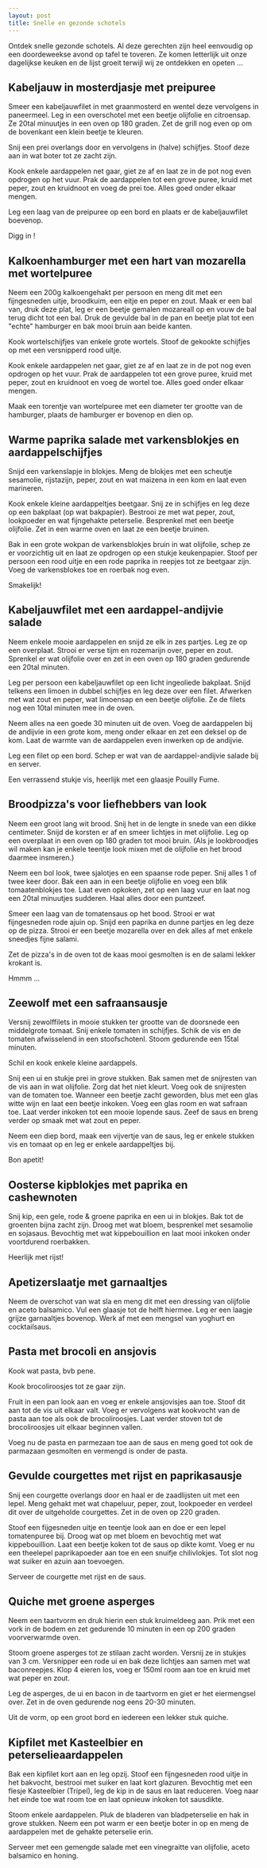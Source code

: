 ```yaml
---
layout: post
title: Snelle en gezonde schotels
---
```


Ontdek snelle gezonde schotels. Al deze gerechten zijn heel eenvoudig op een doordeweekse avond op tafel te toveren. Ze komen letterlijk uit onze dagelijkse keuken en de lijst groeit terwijl wij ze ontdekken en opeten ...

##  Kabeljauw in mosterdjasje met preipuree 

Smeer een kabeljauwfilet in met graanmosterd en wentel deze vervolgens in paneermeel. Leg in een overschotel met een beetje olijfolie en citroensap. Ze 20tal minuutjes in een oven op 180 graden. Zet de grill nog even op om de bovenkant een klein beetje te kleuren.

Snij een prei overlangs door en vervolgens in (halve) schijfjes. Stoof deze aan in wat boter tot ze zacht zijn.

Kook enkele aardappelen net gaar, giet ze af en laat ze in de pot nog even opdrogen op het vuur. Prak de aardappelen tot een grove puree, kruid met peper, zout en kruidnoot en voeg de prei toe. Alles goed onder elkaar mengen.

Leg een laag van de preipuree op een bord en plaats er de kabeljauwfilet boevenop. 

Digg in !

##  Kalkoenhamburger met een hart van mozarella met wortelpuree 

Neem een 200g kalkoengehakt per persoon en meng dit met een fijngesneden uitje, broodkuim, een eitje en peper en zout. Maak er een bal van, druk deze plat, leg er een beetje gemalen mozareall op en vouw de bal terug dicht tot een bal. Druk de gevulde bal in de pan en beetje plat tot een "echte" hamburger en bak mooi bruin aan beide kanten.

Kook wortelschijfjes van enkele grote wortels. Stoof de gekookte schijfjes op met een versnipperd rood uitje.

Kook enkele aardappelen net gaar, giet ze af en laat ze in de pot nog even opdrogen op het vuur. Prak de aardappelen tot een grove puree, kruid met peper, zout en kruidnoot en voeg de wortel toe. Alles goed onder elkaar mengen.

Maak een torentje van wortelpuree met een diameter ter grootte van de hamburger, plaats de hamburger er bovenop en dien op.

##  Warme paprika salade met varkensblokjes en aardappelschijfjes 

Snijd een varkenslapje in blokjes. Meng de blokjes met een scheutje sesamolie, rijstazijn, peper, zout en wat maizena in een kom en laat even marineren.

Kook enkele kleine aardappeltjes beetgaar. Snij ze in schijfjes en leg deze op een bakplaat (op wat bakpapier). Bestrooi ze met wat peper, zout, lookpoeder en wat fijngehakte peterselie. Besprenkel met een beetje olijfolie. Zet in een warme oven en laat ze een beetje bruinen.

Bak in een grote wokpan de varkensblokjes bruin in wat olijfolie, schep ze er voorzichtig uit en laat ze opdrogen op een stukje keukenpapier. Stoof per persoon een rood uitje en een rode paprika in reepjes tot ze beetgaar zijn. Voeg de varkensblokes toe en roerbak nog even. 

Smakelijk!

##  Kabeljauwfilet met een aardappel-andijvie salade 

Neem enkele mooie aardappelen en snijd ze elk in zes partjes. Leg ze op een overplaat. Strooi er verse tijm en rozemarijn over, peper en zout. Sprenkel er wat olijfolie over en zet in een oven op 180 graden gedurende een 20tal minuten.

Leg per persoon een kabeljauwfilet op een licht ingeoliede bakplaat. Snijd telkens een limoen in dubbel schijfjes en leg deze over een filet. Afwerken met wat zout en peper, wat limoensap en een beetje olijfolie. Ze de filets nog een 10tal minuten mee in de oven.

Neem alles na een goede 30 minuten uit de oven. Voeg de aardappelen bij de andijvie in een grote kom, meng onder elkaar en zet een deksel op de kom. Laat de warmte van de aardappelen even inwerken op de andijvie. 

Leg een filet op een bord. Schep er wat van de aardappel-andijvie salade bij en server.

Een verrassend stukje vis, heerlijk met een glaasje Pouilly Fume.

##  Broodpizza's voor liefhebbers van look 

Neem een groot lang wit brood. Snij het in de lengte in snede van een dikke centimeter. Snijd de korsten er af en smeer lichtjes in met olijfolie. Leg op een overplaat in een oven op 180 graden tot mooi bruin. (Als je lookbroodjes wil maken kan je enkele teentje look mixen met de olijfolie en het brood daarmee insmeren.)

Neem een bol look, twee sjalotjes en een spaanse rode peper. Snij alles 1 of twee keer door. Bak een aan in een beetje olijfolie en voeg een blik tomaatenblokjes toe. Laat even opkoken, zet op een laag vuur en laat nog een 20tal minuutjes sudderen. Haal alles door een puntzeef.

Smeer een laag van de tomatensaus op het bood. Strooi er wat fijngesneden rode ajuin op. Snijd een paprika en dunne partjes en leg deze op de pizza. Strooi er een beetje mozarella over en dek alles af met enkele sneedjes fijne salami.

Zet de pizza's in de oven tot de kaas mooi gesmolten is en de salami lekker krokant is.

Hmmm ...

##  Zeewolf met een safraansausje 

Versnij zewolffilets in mooie stukken ter grootte van de doorsnede een middelgrote tomaat. Snij enkele tomaten in schijfjes. Schik de vis en de tomaten afwisselend in een stoofschotenl. Stoom gedurende een 15tal minuten.

Schil en kook enkele kleine aardappels.

Snij een ui en stukje prei in grove stukken. Bak samen met de snijresten van de vis aan in wat olijfolie. Zorg dat het niet kleurt. Voeg ook de snijresten van de tomaten toe. Wanneer een beetje zacht geworden, blus met een glas witte wijn en laat een beetje inkoken. Voeg een glas room en wat safraan toe. Laat verder inkoken tot een mooie lopende saus. Zeef de saus en breng verder op smaak met wat zout en peper.

Neem een diep bord, maak een vijvertje van de saus, leg er enkele stukken vis en tomaat op en leg er enkele aardappeltjes bij.

Bon apetit!

##  Oosterse kipblokjes met paprika en cashewnoten 

Snij kip, een gele, rode &amp; groene paprika en een ui in blokjes. Bak tot de groenten bijna zacht zijn. Droog met wat bloem, besprenkel met sesamolie en sojasaus. Bevochtig met wat kippebouillion en laat mooi inkoken onder voortdurend roerbakken.

Heerlijk met rijst!

##  Apetizerslaatje met garnaaltjes 

Neem de overschot van wat sla en meng dit met een dressing van olijfolie en aceto balsamico. Vul een glaasje tot de helft hiermee.  Leg er een laagje grijze garnaaltjes bovenop. Werk af met een mengsel van yoghurt en cocktailsaus.

##  Pasta met brocoli en ansjovis 

Kook wat pasta, bvb pene.

Kook brocoliroosjes tot ze gaar zijn.

Fruit in een pan look aan en voeg er enkele ansjovisjes aan toe. Stoof dit aan tot de vis uit elkaar valt. Voeg er vervolgens wat kookvocht van de pasta aan toe als ook de brocoliroosjes. Laat verder stoven tot de brocoliroosjes uit elkaar beginnen vallen.

Voeg nu de pasta en parmezaan toe aan de saus en meng goed tot ook de parmazaan gesmolten en vermengd is onder de pasta.

##  Gevulde courgettes met rijst en paprikasausje 

Snij een courgette overlangs door en haal er de zaadlijsten uit met een lepel. Meng gehakt met wat chapeluur, peper, zout, lookpoeder en verdeel dit over de uitgeholde courgettes. Zet in de oven op 220 graden.

Stoof een fijgesneden uitje en teentje look aan en doe er een lepel tomatenpuree bij. Droog wat op met bloem en bevochtig met wat kippebouillion. Laat een beetje koken tot de saus op dikte komt. Voeg er nu een theelepel paprikapoeder aan toe en een snuifje chilivlokjes. Tot slot nog wat suiker en azuin aan toevoegen.

Serveer de courgette met rijst en de saus.

##  Quiche met groene asperges 

Neem een taartvorm en druk hierin een stuk kruimeldeeg aan. Prik met een vork in de bodem en zet gedurende 10 minuten in een op 200 graden voorverwarmde oven.

Stoom groene asperges tot ze stilaan zacht worden. Versnij ze in stukjes van 3 cm. Versnipper een rode ui en bak deze lichtjes aan samen met wat baconreepjes. Klop 4 eieren los, voeg er 150ml room aan toe en kruid met wat peper en zout.

Leg de asperges, de ui en bacon in de taartvorm en giet er het eiermengsel over. Zet in de oven gedurende nog eens 20-30 minuten.

Uit de vorm, op een groot bord en iedereen een lekker stuk quiche.

##  Kipfilet met Kasteelbier en peterselieaardappelen 

Bak een kipfilet kort aan en leg opzij. Stoof een fijngesneden rood uitje in het bakvocht, bestrooi met suiker en laat kort glazuren. Bevochtig met een flesje Kasteelbier (Tripel), leg de kip in de saus en laat reduceren. Voeg naar het einde toe wat room toe en laat opnieuw inkoken tot sausdikte.

Stoom enkele aardappelen. Pluk de bladeren van bladpeterselie en hak in grove stukken. Neem een pot warm er een beetje boter in op en meng de aardappelen met de gehakte peterselie erin.

Serveer met een gemengde salade met een vinegraitte van olijfolie, aceto balsamico en honing.

